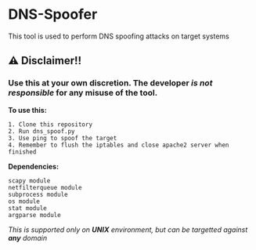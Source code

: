 # DNS-Spoofer
This tool is used to perform DNS spoofing attacks on target systems

## ⚠ Disclaimer!!

### Use this at your own discretion. The developer *is not responsible* for any misuse of the tool.


**To use this:**

    1. Clone this repository
    2. Run dns_spoof.py
    3. Use ping to spoof the target
    4. Remember to flush the iptables and close apache2 server when finished

**Dependencies:**

    scapy module
    netfilterqueue module
    subprocess module
    os module
    stat module
    argparse module
    

*This is supported only on **UNIX** environment, but can be targetted against **any** domain*
